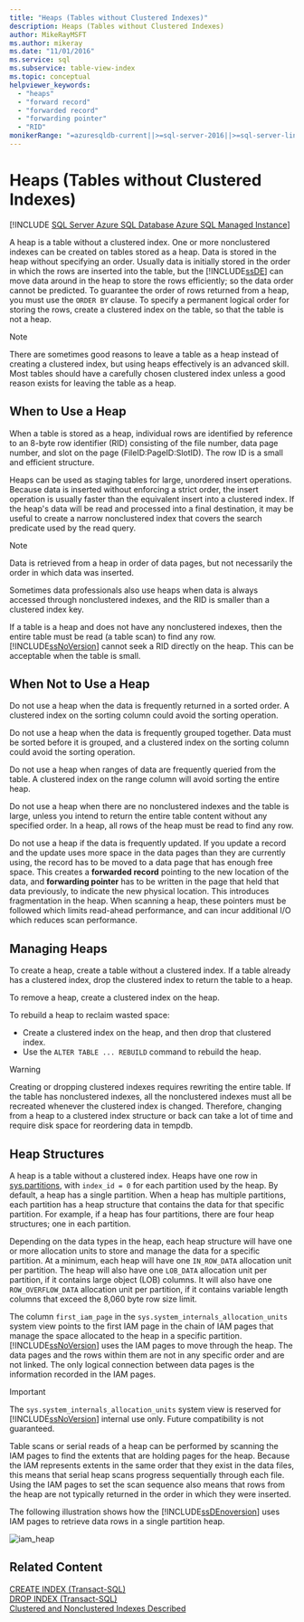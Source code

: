 ```yaml
---
title: "Heaps (Tables without Clustered Indexes)"
description: Heaps (Tables without Clustered Indexes)
author: MikeRayMSFT
ms.author: mikeray
ms.date: "11/01/2016"
ms.service: sql
ms.subservice: table-view-index
ms.topic: conceptual
helpviewer_keywords:
  - "heaps"
  - "forward record"
  - "forwarded record"
  - "forwarding pointer"
  - "RID"
monikerRange: "=azuresqldb-current||>=sql-server-2016||>=sql-server-linux-2017||=azuresqldb-mi-current"
---
```

# Heaps (Tables without Clustered Indexes)
[!INCLUDE [SQL Server Azure SQL Database Azure SQL Managed Instance](../../includes/applies-to-version/sql-asdb-asdbmi.md)]

  A heap is a table without a clustered index. One or more nonclustered indexes can be created on tables stored as a heap. Data is stored in the heap without specifying an order. Usually data is initially stored in the order in which the rows are inserted into the table, but the [!INCLUDE[ssDE](../../includes/ssde-md.md)] can move data around in the heap to store the rows efficiently; so the data order cannot be predicted. To guarantee the order of rows returned from a heap, you must use the `ORDER BY` clause. To specify a permanent logical order for storing the rows, create a clustered index on the table, so that the table is not a heap.  
  
> [!NOTE]  
> There are sometimes good reasons to leave a table as a heap instead of creating a clustered index, but using heaps effectively is an advanced skill. Most tables should have a carefully chosen clustered index unless a good reason exists for leaving the table as a heap.  
  
## When to Use a Heap  
When a table is stored as a heap, individual rows are identified by reference to an 8-byte row identifier (RID) consisting of the file number, data page number, and slot on the page (FileID:PageID:SlotID). The row ID is a small and efficient structure. 

Heaps can be used as staging tables for large, unordered insert operations. Because data is inserted without enforcing a strict order, the insert operation is usually faster than the equivalent insert into a clustered index. If the heap's data will be read and processed into a final destination, it may be useful to create a narrow nonclustered index that covers the search predicate used by the read query. 

> [!NOTE]  
> Data is retrieved from a heap in order of data pages, but not necessarily the order in which data was inserted. 

Sometimes data professionals also use heaps when data is always accessed through nonclustered indexes, and the RID is smaller than a clustered index key. 

If a table is a heap and does not have any nonclustered indexes, then the entire table must be read (a table scan) to find any row. [!INCLUDE[ssNoVersion](../../includes/ssnoversion-md.md)] cannot seek a RID directly on the heap. This can be acceptable when the table is small.  
  
## When Not to Use a Heap  
 Do not use a heap when the data is frequently returned in a sorted order. A clustered index on the sorting column could avoid the sorting operation.  
  
 Do not use a heap when the data is frequently grouped together. Data must be sorted before it is grouped, and a clustered index on the sorting column could avoid the sorting operation.  
  
 Do not use a heap when ranges of data are frequently queried from the table. A clustered index on the range column will avoid sorting the entire heap.  
  
 Do not use a heap when there are no nonclustered indexes and the table is large, unless you intend to return the entire table content without any specified order. In a heap, all rows of the heap must be read to find any row.  
 
 Do not use a heap if the data is frequently updated. If you update a record and the update uses more space in the data pages than they are currently using, the record has to be moved to a data page that has enough free space. This creates a **forwarded record** pointing to the new location of the data, and **forwarding pointer** has to be written in the page that held that data previously, to indicate the new physical location. This introduces fragmentation in the heap. When scanning a heap, these pointers must be followed which limits read-ahead performance, and can incur additional I/O which reduces scan performance. 
  
## Managing Heaps  
 To create a heap, create a table without a clustered index. If a table already has a clustered index, drop the clustered index to return the table to a heap.  
  
 To remove a heap, create a clustered index on the heap.  
  
 To rebuild a heap to reclaim wasted space:
 -  Create a clustered index on the heap, and then drop that clustered index.  
 -  Use the `ALTER TABLE ... REBUILD` command to rebuild the heap.
  
> [!WARNING]  
> Creating or dropping clustered indexes requires rewriting the entire table. If the table has nonclustered indexes, all the nonclustered indexes must all be recreated whenever the clustered index is changed. Therefore, changing from a heap to a clustered index structure or back can take a lot of time and require disk space for reordering data in tempdb.  

## Heap Structures
A heap is a table without a clustered index. Heaps have one row in [sys.partitions](../../relational-databases/system-catalog-views/sys-partitions-transact-sql.md), with `index_id = 0` for each partition used by the heap. By default, a heap has a single partition. When a heap has multiple partitions, each partition has a heap structure that contains the data for that specific partition. For example, if a heap has four partitions, there are four heap structures; one in each partition.

Depending on the data types in the heap, each heap structure will have one or more allocation units to store and manage the data for a specific partition. At a minimum, each heap will have one `IN_ROW_DATA` allocation unit per partition. The heap will also have one `LOB_DATA` allocation unit per partition, if it contains large object (LOB) columns. It will also have one `ROW_OVERFLOW_DATA` allocation unit per partition, if it contains variable length columns that exceed the 8,060 byte row size limit.

The column `first_iam_page` in the `sys.system_internals_allocation_units` system view points to the first IAM page in the chain of IAM pages that manage the space allocated to the heap in a specific partition. [!INCLUDE[ssNoVersion](../../includes/ssnoversion-md.md)] uses the IAM pages to move through the heap. The data pages and the rows within them are not in any specific order and are not linked. The only logical connection between data pages is the information recorded in the IAM pages.

> [!IMPORTANT]  
> The `sys.system_internals_allocation_units` system view is reserved for [!INCLUDE[ssNoVersion](../../includes/ssnoversion-md.md)] internal use only. Future compatibility is not guaranteed.
 
Table scans or serial reads of a heap can be performed by scanning the IAM pages to find the extents that are holding pages for the heap. Because the IAM represents extents in the same order that they exist in the data files, this means that serial heap scans progress sequentially through each file. Using the IAM pages to set the scan sequence also means that rows from the heap are not typically returned in the order in which they were inserted.

The following illustration shows how the [!INCLUDE[ssDEnoversion](../../includes/ssdenoversion-md.md)] uses IAM pages to retrieve data rows in a single partition heap. 

![iam_heap](../../relational-databases/indexes/media/iam-heap.gif)
  
## Related Content  
[CREATE INDEX &#40;Transact-SQL&#41;](../../t-sql/statements/create-index-transact-sql.md)     
[DROP INDEX &#40;Transact-SQL&#41;](../../t-sql/statements/drop-index-transact-sql.md)     
[Clustered and Nonclustered Indexes Described](../../relational-databases/indexes/clustered-and-nonclustered-indexes-described.md)     
  
  
